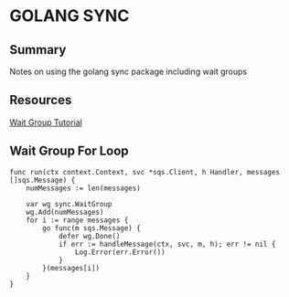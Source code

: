 # GOLANG SYNC

## Summary

Notes on using the golang sync package including wait groups

## Resources

[Wait Group Tutorial](https://tutorialedge.net/golang/go-waitgroup-tutorial/)

## Wait Group For Loop

```golang
func run(ctx context.Context, svc *sqs.Client, h Handler, messages []sqs.Message) {
	numMessages := len(messages)

	var wg sync.WaitGroup
	wg.Add(numMessages)
	for i := range messages {
		go func(m sqs.Message) {
			defer wg.Done()
			if err := handleMessage(ctx, svc, m, h); err != nil {
				Log.Error(err.Error())
			}
		}(messages[i])
	}
}
```

